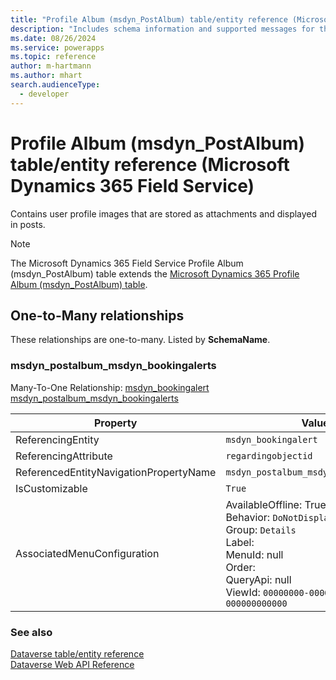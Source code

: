```yaml
---
title: "Profile Album (msdyn_PostAlbum) table/entity reference (Microsoft Dynamics 365 Field Service)"
description: "Includes schema information and supported messages for the Profile Album (msdyn_PostAlbum) table/entity with Microsoft Dynamics 365 Field Service."
ms.date: 08/26/2024
ms.service: powerapps
ms.topic: reference
author: m-hartmann
ms.author: mhart
search.audienceType: 
  - developer
---
```


# Profile Album (msdyn_PostAlbum) table/entity reference (Microsoft Dynamics 365 Field Service)

Contains user profile images that are stored as attachments and displayed in posts.

> [!NOTE]
> The Microsoft Dynamics 365 Field Service Profile Album (msdyn_PostAlbum) table extends the [Microsoft Dynamics 365 Profile Album (msdyn_PostAlbum) table](/dynamics365/developer/entities/msdyn_postalbum).




## One-to-Many relationships

These relationships are one-to-many. Listed by **SchemaName**.

### <a name="BKMK_msdyn_postalbum_msdyn_bookingalerts"></a> msdyn_postalbum_msdyn_bookingalerts

Many-To-One Relationship: [msdyn_bookingalert msdyn_postalbum_msdyn_bookingalerts](msdyn_bookingalert.md#BKMK_msdyn_postalbum_msdyn_bookingalerts)

|Property|Value|
|---|---|
|ReferencingEntity|`msdyn_bookingalert`|
|ReferencingAttribute|`regardingobjectid`|
|ReferencedEntityNavigationPropertyName|`msdyn_postalbum_msdyn_bookingalerts`|
|IsCustomizable|`True`|
|AssociatedMenuConfiguration|AvailableOffline: True<br />Behavior: `DoNotDisplay`<br />Group: `Details`<br />Label: <br />MenuId: null<br />Order: <br />QueryApi: null<br />ViewId: `00000000-0000-0000-0000-000000000000`|



### See also

[Dataverse table/entity reference](../about-entity-reference.md)  
[Dataverse Web API Reference](/power-apps/developer/data-platform/webapi/reference/about)   

